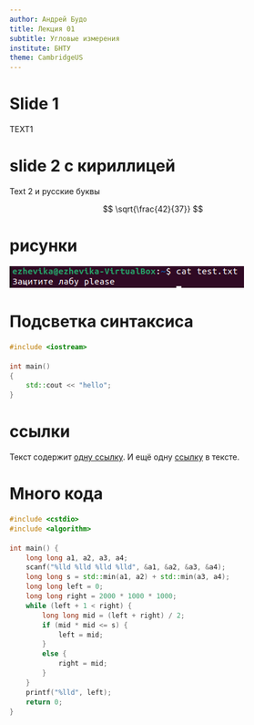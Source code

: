 ```yaml
---
author: Андрей Будо
title: Лекция 01
subtitle: Угловые измерения 
institute: БНТУ
theme: CambridgeUS
---
```


# Slide 1

 TEXT1

# slide 2 с кириллицей

Text 2 и русские буквы

$$
\sqrt{\frac{42}{37}}
$$

# рисунки

![скриншот](img/1.png)

# Подсветка синтаксиса

```cpp
#include <iostream>

int main()
{
    std::cout << "hello";
}
```

# ссылки
Текст содержит [одну ссылку][link1]. И ещё одну [ссылку][link2] в тексте.

# Много кода

```cpp
#include <cstdio>
#include <algorithm>

int main() {
	long long a1, a2, a3, a4;
	scanf("%lld %lld %lld %lld", &a1, &a2, &a3, &a4);
	long long s = std::min(a1, a2) + std::min(a3, a4);
	long long left = 0;
	long long right = 2000 * 1000 * 1000;
	while (left + 1 < right) {
		long long mid = (left + right) / 2;
		if (mid * mid <= s) {
			left = mid;
		}
		else {
			right = mid;
		}
	}
	printf("%lld", left);
	return 0;
}
```



[link1]: www.google.com "Всплывающая подсказка"
[link2]: www.ya.ru "ссылка на yandex"
